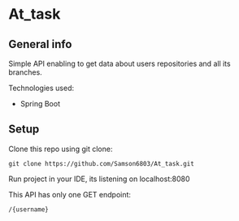 # At_task
## General info
Simple API enabling to get data about users repositories and all its branches.

Technologies used:
- Spring Boot
## Setup
Clone this repo using git clone:
```
git clone https://github.com/Samson6803/At_task.git
```
Run project in your IDE, its listening on localhost:8080

This API has only one GET endpoint:
```
/{username}
